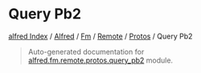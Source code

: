 # Query Pb2

[alfred Index](../../../../README.md#alfred-index) /
[Alfred](../../../index.md#alfred) /
[Fm](../../index.md#fm) /
[Remote](../index.md#remote) /
[Protos](./index.md#protos) /
Query Pb2

> Auto-generated documentation for [alfred.fm.remote.protos.query_pb2](https://github.com/BatsResearch/alfred/blob/main/alfred/fm/remote/protos/query_pb2.py) module.

